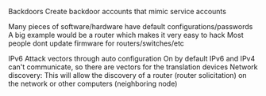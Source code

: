 Backdoors
    Create backdoor accounts that mimic service accounts

Many pieces of software/hardware have default configurations/passwords
    A big example would be a router which makes it very easy to hack
    Most people dont update firmware for routers/switches/etc

IPv6
    Attack vectors through auto configuration
        On by default
        IPv6 and IPv4 can't communicate, so there are vectors for the translation devices
        Network discovery: This will allow the discovery of a router (router solicitation) on the network or other computers (neighboring node)
